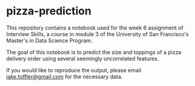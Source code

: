 # pizza-prediction

This repository contains a notebook used for the week 6 assignment of Interview Skills, a course in module 3 of the University of San Francisco's Master's in Data Science Program.

The goal of this notebook is to predict the size and toppings of a pizza delivery order using several seemingly uncorrelated features.

If you would like to reproduce the output, please email jake.toffler@gmail.com for the necessary data.
